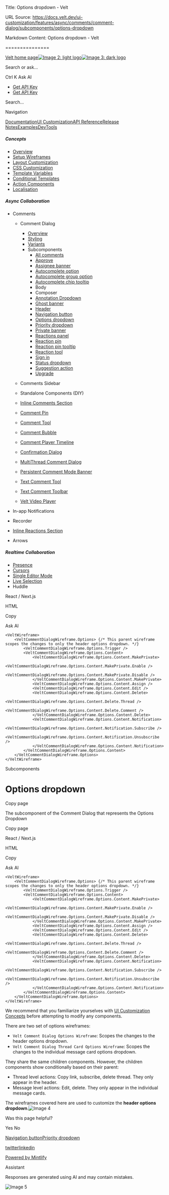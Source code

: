 Title: Options dropdown - Velt

URL Source: https://docs.velt.dev/ui-customization/features/async/comments/comment-dialog/subcomponents/options-dropdown

Markdown Content:
Options dropdown - Velt

===============

[Velt home page![Image 2: light logo](https://mintlify.s3.us-west-1.amazonaws.com/velt/velt-logo-big-light.png)![Image 3: dark logo](https://mintlify.s3.us-west-1.amazonaws.com/velt/velt-logo-big.png)](https://docs.velt.dev/)

Search or ask...

Ctrl K Ask AI

*   [Get API Key](https://console.velt.dev/)
*   [Get API Key](https://console.velt.dev/)

Search...

Navigation

[Documentation](https://docs.velt.dev/get-started/overview)[UI Customization](https://docs.velt.dev/ui-customization/overview)[API Reference](https://docs.velt.dev/api-reference/rest-apis/v2/organizations/add-organizations)[Release Notes](https://docs.velt.dev/release-notes/version-4/upgrade-guide)[Examples](https://velt.dev/examples)[DevTools](https://velt.dev/devtools)

##### Concepts

*   [Overview](https://docs.velt.dev/ui-customization/overview)
*   [Setup Wireframes](https://docs.velt.dev/ui-customization/setup)
*   [Layout Customization](https://docs.velt.dev/ui-customization/layout)
*   [CSS Customization](https://docs.velt.dev/ui-customization/styling)
*   [Template Variables](https://docs.velt.dev/ui-customization/template-variables)
*   [Conditional Templates](https://docs.velt.dev/ui-customization/conditional-templates)
*   [Action Components](https://docs.velt.dev/ui-customization/custom-action-component)
*   [Localisation](https://docs.velt.dev/ui-customization/localisation)

##### Async Collaboration

*   Comments  
    *   Comment Dialog  
        *   [Overview](https://docs.velt.dev/ui-customization/features/async/comments/comment-dialog/overview)
        *   [Styling](https://docs.velt.dev/ui-customization/features/async/comments/comment-dialog/styling)
        *   [Variants](https://docs.velt.dev/ui-customization/features/async/comments/comment-dialog/pre-defined-variants)
        *   Subcomponents  
            *   [All comments](https://docs.velt.dev/ui-customization/features/async/comments/comment-dialog/subcomponents/all-comments)
            *   [Approve](https://docs.velt.dev/ui-customization/features/async/comments/comment-dialog/subcomponents/approve)
            *   [Assignee banner](https://docs.velt.dev/ui-customization/features/async/comments/comment-dialog/subcomponents/assignee-banner)
            *   [Autocomplete option](https://docs.velt.dev/ui-customization/features/async/comments/comment-dialog/subcomponents/autocomplete-option)
            *   [Autocomplete group option](https://docs.velt.dev/ui-customization/features/async/comments/comment-dialog/subcomponents/autocomplete-group-option)
            *   [Autocomplete chip tooltip](https://docs.velt.dev/ui-customization/features/async/comments/comment-dialog/subcomponents/autocomplete-chip-tooltip)
            *   Body  
            *   Composer  
            *   [Annotation Dropdown](https://docs.velt.dev/ui-customization/features/async/comments/comment-dialog/subcomponents/custom-annotation-dropdown)
            *   [Ghost banner](https://docs.velt.dev/ui-customization/features/async/comments/comment-dialog/subcomponents/ghost-banner)
            *   [Header](https://docs.velt.dev/ui-customization/features/async/comments/comment-dialog/subcomponents/header)
            *   [Navigation button](https://docs.velt.dev/ui-customization/features/async/comments/comment-dialog/subcomponents/navigation-button)
            *   [Options dropdown](https://docs.velt.dev/ui-customization/features/async/comments/comment-dialog/subcomponents/options-dropdown)
            *   [Priority dropdown](https://docs.velt.dev/ui-customization/features/async/comments/comment-dialog/subcomponents/priority-dropdown)
            *   [Private banner](https://docs.velt.dev/ui-customization/features/async/comments/comment-dialog/subcomponents/private-banner)
            *   [Reactions panel](https://docs.velt.dev/ui-customization/features/async/comments/comment-dialog/subcomponents/reactions-panel)
            *   [Reaction pin](https://docs.velt.dev/ui-customization/features/async/comments/comment-dialog/subcomponents/reaction-pin)
            *   [Reaction pin tooltip](https://docs.velt.dev/ui-customization/features/async/comments/comment-dialog/subcomponents/reaction-pin-tooltip)
            *   [Reaction tool](https://docs.velt.dev/ui-customization/features/async/comments/comment-dialog/subcomponents/reaction-tool)
            *   [Sign in](https://docs.velt.dev/ui-customization/features/async/comments/comment-dialog/subcomponents/sign-in)
            *   [Status dropdown](https://docs.velt.dev/ui-customization/features/async/comments/comment-dialog/subcomponents/status-dropdown)
            *   [Suggestion action](https://docs.velt.dev/ui-customization/features/async/comments/comment-dialog/subcomponents/suggestion-action)
            *   [Upgrade](https://docs.velt.dev/ui-customization/features/async/comments/comment-dialog/subcomponents/upgrade)

    *   Comments Sidebar  
    *   Standalone Components (DIY)  
    *   [Inline Comments Section](https://docs.velt.dev/ui-customization/features/async/comments/inline-comments-section)
    *   [Comment Pin](https://docs.velt.dev/ui-customization/features/async/comments/comment-pin)
    *   [Comment Tool](https://docs.velt.dev/ui-customization/features/async/comments/comment-tool)
    *   [Comment Bubble](https://docs.velt.dev/ui-customization/features/async/comments/comment-bubble)
    *   [Comment Player Timeline](https://docs.velt.dev/ui-customization/features/async/comments/comment-player-timeline)
    *   [Confirmation Dialog](https://docs.velt.dev/ui-customization/features/async/comments/confirm-dialog)
    *   [MultiThread Comment Dialog](https://docs.velt.dev/ui-customization/features/async/comments/multithread-comment-dialog)
    *   [Persistent Comment Mode Banner](https://docs.velt.dev/ui-customization/features/async/comments/persistent-comment-mode-banner)
    *   [Text Comment Tool](https://docs.velt.dev/ui-customization/features/async/comments/text-comment-tool)
    *   [Text Comment Toolbar](https://docs.velt.dev/ui-customization/features/async/comments/text-comment-toolbar)
    *   [Velt Video Player](https://docs.velt.dev/ui-customization/features/async/comments/comment-video-player)

*   In-app Notifications  
*   Recorder  
*   [Inline Reactions Section](https://docs.velt.dev/ui-customization/features/async/inline-reactions)
*   Arrows  

##### Realtime Collaboration

*   [Presence](https://docs.velt.dev/ui-customization/features/realtime/presence)
*   [Cursors](https://docs.velt.dev/ui-customization/features/realtime/cursors)
*   [Single Editor Mode](https://docs.velt.dev/ui-customization/features/realtime/single-editor-mode)
*   [Live Selection](https://docs.velt.dev/ui-customization/features/realtime/live-selection)
*   Huddle  

React / Next.js

HTML

Copy

Ask AI

```
<VeltWireframe>
    <VeltCommentDialogWireframe.Options> {/* This parent wireframe scopes the changes to only the header options dropdown. */}
        <VeltCommentDialogWireframe.Options.Trigger />
        <VeltCommentDialogWireframe.Options.Content>
            <VeltCommentDialogWireframe.Options.Content.MakePrivate>
                <VeltCommentDialogWireframe.Options.Content.MakePrivate.Enable />
                <VeltCommentDialogWireframe.Options.Content.MakePrivate.Disable />
            </VeltCommentDialogWireframe.Options.Content.MakePrivate>
            <VeltCommentDialogWireframe.Options.Content.Assign />
            <VeltCommentDialogWireframe.Options.Content.Edit />
            <VeltCommentDialogWireframe.Options.Content.Delete>
                <VeltCommentDialogWireframe.Options.Content.Delete.Thread />
                <VeltCommentDialogWireframe.Options.Content.Delete.Comment />
            </VeltCommentDialogWireframe.Options.Content.Delete>
            <VeltCommentDialogWireframe.Options.Content.Notification>
                <VeltCommentDialogWireframe.Options.Content.Notification.Subscribe />
                <VeltCommentDialogWireframe.Options.Content.Notification.Unsubscribe />
            </VeltCommentDialogWireframe.Options.Content.Notification>
        </VeltCommentDialogWireframe.Options.Content>
    </VeltCommentDialogWireframe.Options>
</VeltWireframe>
```

Subcomponents

Options dropdown
================

Copy page

The subcomponent of the Comment Dialog that represents the Options Dropdown

Copy page

React / Next.js

HTML

Copy

Ask AI

```
<VeltWireframe>
    <VeltCommentDialogWireframe.Options> {/* This parent wireframe scopes the changes to only the header options dropdown. */}
        <VeltCommentDialogWireframe.Options.Trigger />
        <VeltCommentDialogWireframe.Options.Content>
            <VeltCommentDialogWireframe.Options.Content.MakePrivate>
                <VeltCommentDialogWireframe.Options.Content.MakePrivate.Enable />
                <VeltCommentDialogWireframe.Options.Content.MakePrivate.Disable />
            </VeltCommentDialogWireframe.Options.Content.MakePrivate>
            <VeltCommentDialogWireframe.Options.Content.Assign />
            <VeltCommentDialogWireframe.Options.Content.Edit />
            <VeltCommentDialogWireframe.Options.Content.Delete>
                <VeltCommentDialogWireframe.Options.Content.Delete.Thread />
                <VeltCommentDialogWireframe.Options.Content.Delete.Comment />
            </VeltCommentDialogWireframe.Options.Content.Delete>
            <VeltCommentDialogWireframe.Options.Content.Notification>
                <VeltCommentDialogWireframe.Options.Content.Notification.Subscribe />
                <VeltCommentDialogWireframe.Options.Content.Notification.Unsubscribe />
            </VeltCommentDialogWireframe.Options.Content.Notification>
        </VeltCommentDialogWireframe.Options.Content>
    </VeltCommentDialogWireframe.Options>
</VeltWireframe>
```

We recommend that you familiarize yourselves with [UI Customization Concepts](https://docs.velt.dev/ui-customization/overview) before attempting to modify any components.

There are two set of options wireframes:
*   `Velt Comment Dialog Options Wireframe`: Scopes the changes to the header options dropdown.
*   `Velt Comment Dialog Thread Card Options Wireframe`: Scopes the changes to the individual message card options dropdown.

They share the same children components. However, the children components show conditionally based on their parent:
*   Thread level actions: Copy link, subscribe, delete thread. They only appear in the header.
*   Message level actions: Edit, delete. They only appear in the individual message cards.

The wireframes covered here are used to customize the **header options dropdown**.![Image 4](https://mintlify.s3.us-west-1.amazonaws.com/velt/images/customization/options-dropdown-customization.png)

Was this page helpful?

Yes No

[Navigation button](https://docs.velt.dev/ui-customization/features/async/comments/comment-dialog/subcomponents/navigation-button)[Priority dropdown](https://docs.velt.dev/ui-customization/features/async/comments/comment-dialog/subcomponents/priority-dropdown)

[twitter](https://twitter.com/veltjs)[linkedin](https://www.linkedin.com/company/veltjs)

[Powered by Mintlify](https://mintlify.com/preview-request?utm_campaign=poweredBy&utm_medium=referral&utm_source=velt)

Assistant

Responses are generated using AI and may contain mistakes.

![Image 5](https://mintlify.s3.us-west-1.amazonaws.com/velt/images/customization/options-dropdown-customization.png)
